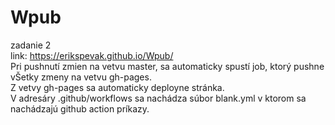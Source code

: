 # Wpub
zadanie 2 <br/>
link: https://erikspevak.github.io/Wpub/ <br/>
Pri pushnutí zmien na vetvu master, sa automaticky spustí job, ktorý pushne vŠetky zmeny na vetvu gh-pages. <br/>
Z vetvy gh-pages sa automaticky deployne stránka. <br/>
V adresáry .github/workflows sa nachádza súbor blank.yml v ktorom sa nachádzajú github action príkazy.